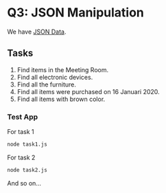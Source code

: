 # Q3: JSON Manipulation

We have [JSON Data](https://gist.github.com/dhamanutd/97aa0d2131903ea8c071721032c7b2a3).

## Tasks

1. Find items in the Meeting Room.
2. Find all electronic devices.
3. Find all the furniture.
4. Find all items were purchased on 16 Januari 2020.
5. Find all items with brown color.

### Test App

For task 1

```bash
node task1.js
```

For task 2

```bash
node task2.js
```

And so on...
